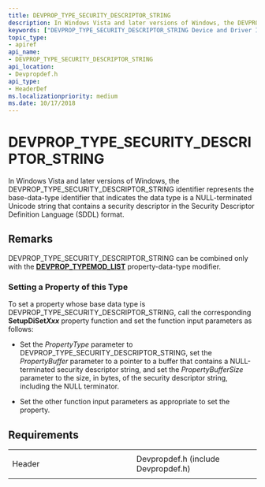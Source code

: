 ```yaml
---
title: DEVPROP_TYPE_SECURITY_DESCRIPTOR_STRING
description: In Windows Vista and later versions of Windows, the DEVPROP_TYPE_SECURITY_DESCRIPTOR_STRING identifier represents the base-data-type identifier that indicates the data type is a NULL-terminated Unicode string that contains a security descriptor in the Security Descriptor Definition Language (SDDL) format.
keywords: ["DEVPROP_TYPE_SECURITY_DESCRIPTOR_STRING Device and Driver Installation"]
topic_type:
- apiref
api_name:
- DEVPROP_TYPE_SECURITY_DESCRIPTOR_STRING
api_location:
- Devpropdef.h
api_type:
- HeaderDef
ms.localizationpriority: medium
ms.date: 10/17/2018
---
```


# DEVPROP_TYPE_SECURITY_DESCRIPTOR_STRING


In Windows Vista and later versions of Windows, the DEVPROP_TYPE_SECURITY_DESCRIPTOR_STRING identifier represents the base-data-type identifier that indicates the data type is a NULL-terminated Unicode string that contains a security descriptor in the Security Descriptor Definition Language (SDDL) format.

## Remarks

DEVPROP_TYPE_SECURITY_DESCRIPTOR_STRING can be combined only with the [**DEVPROP_TYPEMOD_LIST**](devprop-typemod-list.md) property-data-type modifier.

### Setting a Property of this Type

To set a property whose base data type is DEVPROP_TYPE_SECURITY_DESCRIPTOR_STRING, call the corresponding **SetupDiSet*Xxx*** property function and set the function input parameters as follows:

-   Set the *PropertyType* parameter to DEVPROP_TYPE_SECURITY_DESCRIPTOR_STRING, set the *PropertyBuffer* parameter to a pointer to a buffer that contains a NULL-terminated security descriptor string, and set the *PropertyBufferSize* parameter to the size, in bytes, of the security descriptor string, including the NULL terminator.

-   Set the other function input parameters as appropriate to set the property.

## Requirements

<table>
<colgroup>
<col width="50%" />
<col width="50%" />
</colgroup>
<tbody>
<tr class="odd">
<td align="left"><p>Header</p></td>
<td align="left">Devpropdef.h (include Devpropdef.h)</td>
</tr>
</tbody>
</table>

 

 





